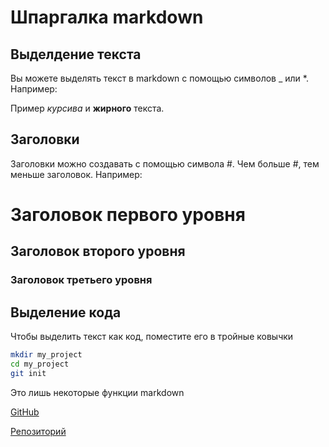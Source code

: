 # Шпаргалка markdown
## Выделдение текста
Вы можете выделять текст в markdown с помощью символов _ или *. Например:

Пример _курсива_ и **жирного** текста.
## Заголовки
Заголовки можно создавать с помощью символа #. Чем больше #, тем меньше заголовок. Например:

# Заголовок первого уровня
## Заголовок второго уровня
### Заголовок третьего уровня
## Выделение кода 
Чтобы выделить текст как код, поместите его в тройные ковычки

```bash
mkdir my_project
cd my_project
git init
```
Это лишь некоторые функции markdown

[GitHub](https://github.com/)

[Репозиторий](https://github.com/m3ld/first-project "https://github.com/m3ld/first-project")
